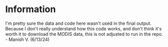 # Information

I'm pretty sure the data and code here wasn't used in the final output. Because I don't really understand how this code works, and don't think it's worth it to download the MODIS data, this is not adjusted to run in the repo. - Manish V. (6/13/24)
